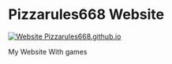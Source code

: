 # Pizzarules668 Website
[![Website Pizzarules668.github.io](https://img.shields.io/website-up-down-green-red/https/pizzarules668.github.io.svg)](https://pizzarules668.github.io/)

My Website With games
